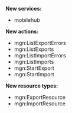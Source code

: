 **New services:**

- mobilehub

**New actions:**

- mgn:ListExportErrors
- mgn:ListExports
- mgn:ListImportErrors
- mgn:ListImports
- mgn:StartExport
- mgn:StartImport

**New resource types:**

- mgn:ExportResource
- mgn:ImportResource
